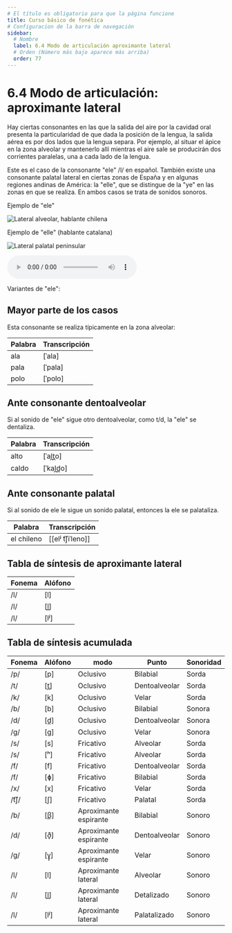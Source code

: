 ```yaml
---
# El título es obligatorio para que la página funcione
title: Curso básico de fonética
# Configuracion de la barra de navegación
sidebar:
  # Nombre
  label: 6.4 Modo de articulación aproximante lateral
  # Orden (Número más bajo aparece más arriba)
  order: 77
---
```

# 6.4 Modo de articulación: aproximante lateral

Hay ciertas consonantes en las que la salida del aire por la cavidad oral presenta la particularidad de que dada la posición de la lengua, la salida aérea es por dos lados que la lengua separa. Por ejemplo, al situar el ápice en la zona alveolar y mantenerlo allí mientras el aire sale se producirán dos corrientes paralelas, una a cada lado de la lengua.

Este es el caso de la consonante "ele" /l/ en español. También existe una consonante palatal lateral en ciertas zonas de España y en algunas regiones andinas de América: la "elle", que se distingue de la "ye" en las zonas en que se realiza. En ambos casos se trata de sonidos sonoros.

Ejemplo de "ele"

![Lateral alveolar, hablante chilena](/imagenes/18_Laterales_Fonética_v1_FIG_18_02_a.png)

Ejemplo de "elle" (hablante catalana)

![Lateral palatal peninsular](/imagenes/18_Laterales_Fonética_v1_FIG_18_05_a.png)

<audio controls src="/sonidos/llora_catalana.wav"></audio>

Variantes de "ele":

## Mayor parte de los casos

Esta consonante se realiza típicamente en la zona alveolar: 


| Palabra | Transcripción |
| ----------- | ----------- |
|ala|[ˈala]| 
|pala|[ˈpala]|
|polo|[ˈpolo]|


## Ante consonante dentoalveolar

Si al sonido de "ele" sigue otro dentoalveolar, como t/d, la "ele" se dentaliza.

| Palabra | Transcripción |
| ----------- | ----------- |
|alto|[ˈal̪t̪o]| 
|caldo|[ˈkal̪d̪o]| 



## Ante consonante palatal

Si al sonido de ele le sigue un sonido palatal, entonces la ele se palataliza.


| Palabra | Transcripción |
| ----------- | ----------- |
|el chileno |[[elʲ t͡ʃiˈleno]]| 


## Tabla de síntesis de aproximante lateral

| Fonema | Alófono |
| ----------- | ----------- |
| /l/ | [l] |
| /l/ | [l̪] |
| /l/ | [lʲ] |




## Tabla de síntesis acumulada

| Fonema | Alófono |modo|Punto| Sonoridad|
| ----------- | ----------- |----------- | ----------- | ----------- |
|/p/|[p]|Oclusivo|Bilabial|Sorda|
|/t/|[t̪]|Oclusivo|Dentoalveolar| Sorda|
|/k/|[k]|Oclusivo|Velar|Sorda|
|/b/|[b]|Oclusivo|Bilabial|Sonora|
|/d/|[d̪]|Oclusivo|Dentoalveolar|Sonora|
|/g/|[g]|Oclusivo|Velar|Sonora|
|/s/|[s] |Fricativo|Alveolar| Sorda|
|/s/|[ʰ]|Fricativo|Alveolar|Sorda|
|/f/|[f]|Fricativo|Dentoalveolar|Sorda|
|/f/|[ɸ]|Fricativo|Bilabial|Sorda|
|/x/|[x]|Fricativo|Velar|Sorda|
|/t͡ʃ/|[ʃ]|Fricativo|Palatal|Sorda|
|/b/|[β̞]|Aproximante espirante|Bilabial|Sonoro|
|/d/|[ð̞]|Aproximante espirante|Dentoalveolar|Sonoro|
|/g/|[ɣ̞]|Aproximante espirante|Velar|Sonoro|
|/l/|[l]|Aproximante lateral |Alveolar|Sonoro|
|/l/|[l̪]|Aproximante lateral |Detalizado|Sonoro|
|/l/|[lʲ]|Aproximante lateral |Palatalizado|Sonoro|

